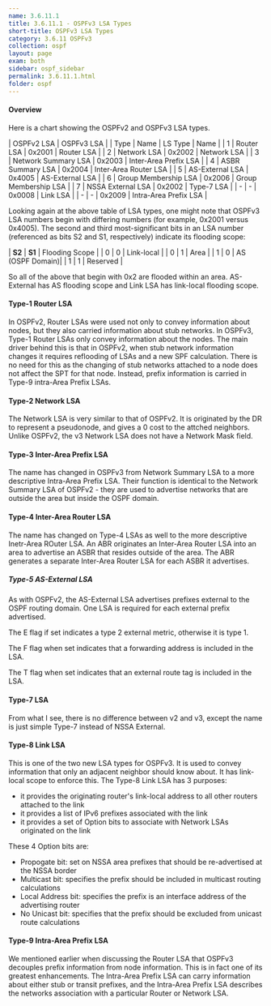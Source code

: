 ```yaml
---
name: 3.6.11.1
title: 3.6.11.1 - OSPFv3 LSA Types
short-title: OSPFv3 LSA Types
category: 3.6.11 OSPFv3
collection: ospf
layout: page
exam: both
sidebar: ospf_sidebar
permalink: 3.6.11.1.html
folder: ospf
---
```

#### Overview
Here is a chart showing the OSPFv2 and OSPFv3 LSA types.

| OSPFv2 LSA | OSPFv3 LSA |
| Type | Name | LS Type | Name |
| 1 | Router LSA | 0x2001 | Router LSA |
| 2 | Network LSA | 0x2002 | Network LSA |
| 3 | Network Summary LSA | 0x2003 | Inter-Area Prefix LSA |
| 4 | ASBR Summary LSA | 0x2004 | Inter-Area Router LSA |
| 5 | AS-External LSA | 0x4005 | AS-External LSA |
| 6 | Group Membership LSA | 0x2006 | Group Membership LSA |
| 7 | NSSA External LSA | 0x2002 | Type-7 LSA |
| - | -  | 0x0008 | Link LSA |
| - | -  | 0x2009 | Intra-Area Prefix LSA |

Looking again at the above table of LSA types, one might note that OSPFv3 LSA numbers begin with differing numbers (for example, 0x2001 versus 0x4005). The second and third most-significant bits in an LSA number (referenced as bits S2 and S1, respectively) indicate its flooding scope:

| **S2** | **S1** | Flooding Scope |
| 0 | 0 | Link-local |
| 0 | 1 | Area |
| 1 | 0 | AS (OSPF Domain)|
| 1 | 1 | Reserved |

So all of the above that begin with 0x2 are flooded within an area. AS-External has AS flooding scope and Link LSA has link-local flooding scope.


#### Type-1 Router LSA
In OSPFv2, Router LSAs were used not only to convey information about nodes, but they also carried information about stub networks. In OSPFv3, Type-1 Router LSAs only convey information about the nodes. The main driver behind this is that in OSPFv2, when stub network information changes it requires reflooding of LSAs and a new SPF calculation. There is no need for this as the changing of stub networks attached to a node does not affect the SPT for that node. Instead, prefix information is carried in Type-9 intra-Area Prefix LSAs.
#### Type-2 Network LSA
The Network LSA is very similar to that of OSPFv2. It is originated by the DR to represent a pseudonode, and gives a 0 cost to the attched neighbors. Unlike OSPFv2, the v3 Network LSA does not have a Network Mask field.
#### Type-3 Inter-Area Prefix LSA
The name has changed in OSPFv3 from Network Summary LSA to a more descriptive Intra-Area Prefix LSA. Their function is identical to the Network Summary LSA of OSPFv2 - they are used to advertise networks that are outside the area but inside the OSPF domain.
#### Type-4 Inter-Area Router LSA
The name has changed on Type-4 LSAs as well to the more descriptive Inetr-Area ROuter LSA. An ABR originates an Inter-Area Router LSA into an area to advertise an ASBR that resides outside of the area. The ABR generates a separate Inter-Area Router LSA for each ASBR it advertises.
##### Type-5 AS-External LSA
As with OSPFv2, the AS-External LSA advertises prefixes external to the OSPF routing domain. One LSA is required for each external prefix advertised.

The E flag if set indicates a type 2 external metric, otherwise it is type 1.

The F flag when set indicates that a forwarding address is included in the LSA.

The T flag when set indicates that an external route tag is included in the LSA.
#### Type-7 LSA
From what I see, there is no difference between v2 and v3, except the name is just simple Type-7 instead of NSSA External.
#### Type-8 Link LSA
This is one of the two new LSA types for OSPFv3. It is used to convey information that only an adjacent neighbor should know about. It has link-local scope to enforce this. The Type-8 Link LSA has 3 purposes:
- it provides the originating router's link-local address to all other routers attached to the link
- it provides a list of IPv6 prefixes associated with the link
- it provides a set of Option bits to associate with Network LSAs originated on the link

These 4 Option bits are:
- Propogate bit: set on NSSA area prefixes that should be re-advertised at the NSSA border
- Multicast bit: specifies the prefix should be included in multicast routing calculations
- Local Address bit: specifies the prefix is an interface address of the advertising router
- No Unicast bit: specifies that the prefix should be excluded from unicast route calculations



#### Type-9 Intra-Area Prefix LSA
We mentioned earlier when discussing the Router LSA that OSPFv3 decouples prefix information from node information. This is in fact one of its greatest enhancements. The Intra-Area Prefix LSA can carry information about either stub or transit prefixes, and the Intra-Area Prefix LSA describes the networks association with a particular Router or Network LSA.
